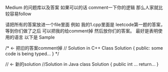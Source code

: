 Medium 的问题库以及答案    如果可以的话 comment一下你的逻辑 那么人家就比较容易follow

请把所有的答案放进一个file里面 
例如 我的1.cpp里面是 leetcode第一题的答案，等到你们做了之后 可以把我的给comment掉 然后放你们的答案。 
最好是表明使用的语言 以下是 Sample

/* <- 把旧的答案comment掉 // Solution in C++ 
Class Solution
{ 
  public: some code is being typed... 
} 
*/

// <- 新的solution 
//Solution in Java 
class Solution
{ 
  public int ... return... 
}
